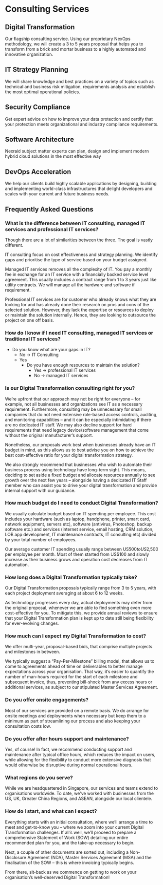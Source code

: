 # Consulting Services

## Digital Transformation
Our flagship consulting service. Using our proprietary NexOps methodology, we will create a 3 to 5 years proposal that helps you to transform from a brick and mortar business to a highly automated and innovative organization.

## IT Strategy Planning
We will share knowledge and best practices on a variety of topics such as technical and business risk mitigation, requirements analysis and establish the most optimal operational policies.

## Security Compliance
Get expert advice on how to improve your data protection and certify that your protection meets organizational and industry compliance requirements.

## Software Architecture
Nexraid subject matter experts can plan, design and implement modern hybrid cloud solutions in the most effective way

## DevOps Acceleration
We help our clients build highly scalable applications by designing, building and implementing world-class infrastructures that delight developers and scales with your current and future business needs.


## Frequently Asked Questions
### What is the difference between IT consulting, managed IT services and professional IT services?
Though there are a lot of similarities between the three. The goal is vastly different.

IT consulting focus on cost effectiveness and strategy planning. We identify gaps and prioritise the type of service based on your budget assigned.

Managed IT services removes all the complexity of IT. You pay a monthly fee in exchange for an IT service with a financially backed service level agreement. This usually includes a contract range from 1 to 3 years just like utility contracts. We will manage all the hardware and software if requirement.

Professional IT services are for customer who already knows what they are looking for and has already done their research on pros and cons of the selected solution. However, they lack the expertise or resources to deploy or maintain the solution internally. Hence, they are looking to outsource the project on one off basis.


### How do I know if I need IT consulting, managed IT services or traditional IT services?
* Do you know what are your gaps in IT?
   * No -> IT Consulting
   * Yes
      * Do you have enough resources to maintain the solution?
         * Yes -> professional IT services
         * No -> managed IT services


### Is our Digital Transformation consulting right for you?
We’re upfront that our approach may not be right for everyone – for example, not all businesses and organizations see IT as a necessary requirement. Furthermore, consulting may be unnecessary for small companies that do not need extensive role-based access controls, auditing, and monitoring capabilities – and it can be especially intimidating if there are no dedicated IT staff. We may also decline support for hard requirements that need legacy device/software management that come without the original manufacturer’s support.

Nonetheless, our proposals work best when businesses already have an IT budget in mind, as this allows us to best advise you on how to achieve the best cost-effective ratio for your digital transformation strategy.

We also strongly recommend that businesses who wish to automate their business process using technology have long-term sight. This means, deciding to set aside a fixed budget and allocate resources annually to see growth over the next few years – alongside having a dedicated IT Staff member who can assist you to drive your digital transformation and provide internal support with our guidance.

### How much budget do I need to conduct Digital Transformation?
We usually calculate budget based on IT spending per employee. This cost includes your hardware (such as laptop, handphone, printer, smart card, network equipment, servers etc), software (antivirus, Photoshop, backup software etc.) and services (internet service, email hosting, CRM solution, LOB app development, IT maintenance contracts, IT consulting etc) divided by your total number of employees.

Our average customer IT spending usually range between US$500 to US$2,500 per employee per month. Most of them started from US$100 and slowly increase as their business grows and operation cost decreases from IT automation.

### How long does a Digital Transformation typically take?
Our Digital Transformation proposals typically range from 3 to 5 years, with each project deployment averaging at about 6 to 12 weeks.

As technology progresses every day, actual deployments may defer from the original proposal, whenever we are able to find something even more cost-effective for you. To mitigate this, we provide annual reviews to ensure that your Digital Transformation plan is kept up to date still being flexibility for ever-evolving changes.

### How much can I expect my Digital Transformation to cost?
We offer multi-year, proposal-based bids, that comprise multiple projects and milestones in between.

We typically suggest a “Pay-Per-Milestone” billing model, that allows us to come to agreements ahead of time on deliverables to better manage expectations across your organisation. That way, it’s easier to quantify the number of man-hours required for the start of each milestone and subsequent invoice, thus, preventing bill-shock from any excess hours or additional services, as subject to our stipulated Master Services Agreement.

### Do you offer onsite engagements?
Most of our services are provided on a remote basis. We do arrange for onsite meetings and deployments when necessary but keep them to a minimum as part of streamlining our process and also keeping your consultation costs low.

### Do you offer after hours support and maintenance?
Yes, of course! In fact, we recommend conducting support and maintenance after typical office hours, which reduces the impact on users, while allowing for the flexibility to conduct more extensive diagnosis that would otherwise be disruptive during normal operational hours.

### What regions do you serve?
While we are headquartered in Singapore, our services and teams extend to organisations worldwide. To date, we've worked with businesses from the US, UK, Greater China Regions, and ASEAN, alongside our local clientele.

### How do I start, and what can I expect?
Everything starts with an initial consultation, where we’ll arrange a time to meet and get-to-know you – where we zoom into your current Digital Transformation challenges. If all’s well, we’ll proceed to prepare a comprehensive Statement of Work (SOW) detailing our entire recommended plan for you, and the take-up necessary to begin.

Next, a couple of other documents are sorted out, including a Non-Disclosure Agreement (NDA), Master Services Agreement (MSA) and the finalisation of the SOW – this is where invoicing typically begins.

From there, sit-back as we commence on getting to work on your organisation’s well-deserved Digital Transformation!
